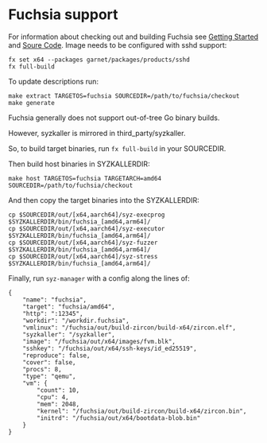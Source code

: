# Fuchsia support

For information about checking out and building Fuchsia see
[Getting Started](https://fuchsia.googlesource.com/docs/+/master/getting_started.md)
and [Soure Code](https://fuchsia.googlesource.com/docs/+/master/development/source_code/README.md).
Image needs to be configured with sshd support:
```
fx set x64 --packages garnet/packages/products/sshd
fx full-build
```

To update descriptions run:
```
make extract TARGETOS=fuchsia SOURCEDIR=/path/to/fuchsia/checkout
make generate
```

Fuchsia generally does not support out-of-tree Go binary builds.

However, syzkaller is mirrored in third_party/syzkaller.

So, to build target binaries, run `fx full-build` in your SOURCEDIR.

Then build host binaries in SYZKALLERDIR:

```
make host TARGETOS=fuchsia TARGETARCH=amd64 SOURCEDIR=/path/to/fuchsia/checkout
```

And then copy the target binaries into the SYZKALLERDIR:

```
cp $SOURCEDIR/out/[x64,aarch64]/syz-execprog $SYZKALLERDIR/bin/fuchsia_[amd64,arm64]/
cp $SOURCEDIR/out/[x64,aarch64]/syz-executor $SYZKALLERDIR/bin/fuchsia_[amd64,arm64]/
cp $SOURCEDIR/out/[x64,aarch64]/syz-fuzzer $SYZKALLERDIR/bin/fuchsia_[amd64,arm64]/
cp $SOURCEDIR/out/[x64,aarch64]/syz-stress $SYZKALLERDIR/bin/fuchsia_[amd64,arm64]/
```

Finally, run `syz-manager` with a config along the lines of:
```
{
	"name": "fuchsia",
	"target": "fuchsia/amd64",
	"http": ":12345",
	"workdir": "/workdir.fuchsia",
	"vmlinux": "/fuchsia/out/build-zircon/build-x64/zircon.elf",
	"syzkaller": "/syzkaller",
	"image": "/fuchsia/out/x64/images/fvm.blk",
	"sshkey": "/fuchsia/out/x64/ssh-keys/id_ed25519",
	"reproduce": false,
	"cover": false,
	"procs": 8,
	"type": "qemu",
	"vm": {
		"count": 10,
		"cpu": 4,
		"mem": 2048,
		"kernel": "/fuchsia/out/build-zircon/build-x64/zircon.bin",
		"initrd": "/fuchsia/out/x64/bootdata-blob.bin"
	}
}
```
